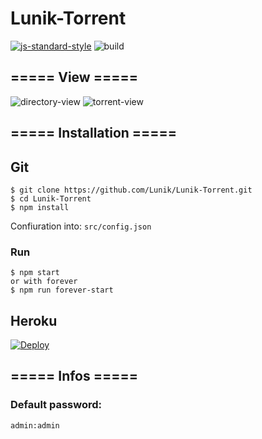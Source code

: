 # Lunik-Torrent
[![js-standard-style](https://img.shields.io/badge/code%20style-standard-brightgreen.svg?style=flat-square)](http://standardjs.com/)
![build](https://travis-ci.org/Lunik/Lunik-Torrent.svg?style=flat-square)

## ===== View =====
![directory-view](http://puu.sh/nq8p2/50860860e2.png)
![torrent-view](http://puu.sh/nq8PZ/8f7d037025.png)

## ===== Installation =====
## Git

```
$ git clone https://github.com/Lunik/Lunik-Torrent.git
$ cd Lunik-Torrent
$ npm install
```

Confiuration into: `src/config.json`


### Run

```
$ npm start
or with forever
$ npm run forever-start
```

## Heroku
[![Deploy](https://www.herokucdn.com/deploy/button.svg)](https://heroku.com/deploy?template=https://github.com/Lunik/Lunik-Torrent)

## ===== Infos =====
### Default password:

```
admin:admin
```

